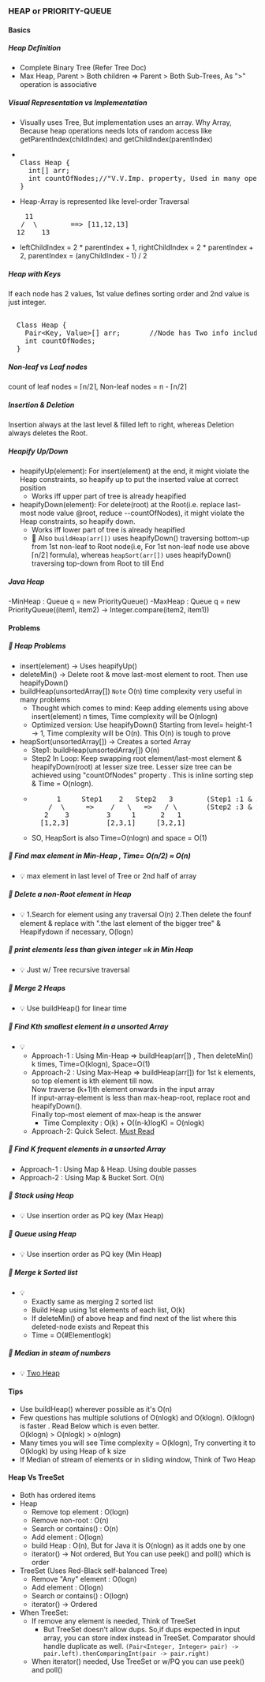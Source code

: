 ### HEAP or PRIORITY-QUEUE

#### Basics
##### Heap Definition
- Complete Binary Tree (Refer Tree Doc)
- Max Heap, Parent > Both children => Parent > Both Sub-Trees, As ">" operation is associative 
##### Visual Representation vs Implementation
- Visually uses Tree, But implementation uses an array. Why Array, Because heap operations needs lots of random access like getParentIndex(childIndex) and getChildIndex(parentIndex) 
- <pre> 
  Class Heap {
    int[] arr;
    int countOfNodes;//"V.V.Imp. property, Used in many operations"
  }
  </pre>
- Heap-Array is represented like level-order Traversal
<pre>
    11    
   /  \        ==> [11,12,13]    
  12    13  
</pre>
- leftChildIndex = 2 * parentIndex + 1, rightChildIndex = 2 * parentIndex + 2, parentIndex = (anyChildIndex - 1) / 2
##### Heap with Keys
If each node has 2 values, 1st value defines sorting order and 2nd value is just integer.
<pre> 
  Class Heap {
    Pair&lt;Key, Value&gt;[] arr;       //Node has Two info including key
    int countOfNodes;
  }
</pre>
##### Non-leaf vs Leaf nodes
count of leaf nodes = ⌈n/2⌉, Non-leaf nodes = n - ⌈n/2⌉
##### Insertion & Deletion
Insertion always at the last level & filled left to right, whereas Deletion always deletes the Root.
##### Heapify Up/Down
- heapifyUp(element): For insert(element) at the end, it might violate the Heap constraints, so heapify up to put the inserted value at correct position
  - Works iff upper part of tree is already heapified
- heapifyDown(element): For delete(root) at the Root(i.e. replace last-most node value @root, reduce --countOfNodes), it might violate the Heap constraints, so heapify down.
  - Works iff lower part of tree is already heapified
  - :clown_face: Also `buildHeap(arr[])` uses heapifyDown() traversing bottom-up from 1st non-leaf to Root node(i.e, For 1st non-leaf node use above ⌈n/2⌉ formula), whereas `heapSort(arr[])` uses heapifyDown()  traversing top-down from Root to till End

##### Java Heap
-MinHeap : Queue q = new PriorityQueue()
-MaxHeap : Queue q = new PriorityQueue((item1, item2) -> Integer.compare(item2, item1))

#### Problems
##### :rocket: Heap Problems
- insert(element) -> Uses heapifyUp()
- deleteMin() -> Delete root & move last-most element to root. Then use heapifyDown()
- buildHeap(unsortedArray[]) `Note` O(n) time complexity very useful in many problems
  - Thought which comes to mind: Keep adding elements using above insert(element) n times, Time complexity will be O(nlogn)
  - Optimized version: Use heapifyDown() Starting from level= height-1 -> 1, Time complexity will be O(n). This O(n) is tough to prove
- heapSort(unsortedArray[]) -> Creates a sorted Array
  - Step1: buildHeap(unsortedArray[]) O(n)
  - Step2 In Loop: Keep swapping root element/last-most element & heapifyDown(root) at lesser size tree. Lesser size tree can be achieved using "countOfNodes" property . This is inline sorting step & Time = O(nlogn).
  - <pre>
          1     Step1    2   Step2   3        (Step1 :1 & 3 swapped and heapifyDown(3) on array size =2)
        /  \     =>    /   \   =>   / \       (Step2 :3 & 2 swapped and heapifyDown(2) on array size =1)   
       2    3         3     1      2   1
      [1,2,3]         [2,3,1]     [3,2,1]
    </pre>
  - SO, HeapSort is also Time=O(nlogn) and space = O(1)
##### :rocket: Find max element in Min-Heap , Time= O(n/2) ≈ O(n)
- :bulb: max element in last level of Tree or 2nd half of array
##### :rocket: Delete a non-Root element in Heap
- :bulb: 1.Search for element using any traversal O(n) 2.Then delete the founf element & replace with ".the last element of the bigger tree" & Heapifydown if necessary, O(logn)
##### :rocket: print elements less than given integer =k in Min Heap
- :bulb: Just w/ Tree recursive traversal
##### :rocket: Merge 2 Heaps
- :bulb: Use buildHeap() for linear time
##### :rocket: Find Kth smallest element in a unsorted Array
- :bulb:
  - Approach-1 : Using Min-Heap => buildHeap(arr[]) , Then deleteMin() k times, Time=O(klogn), Space=O(1)
  - Approach-2 : Using Max-Heap => buildHeap(arr[]) for 1st k elements, so top element is kth element till now.<br/> 
  Now traverse (k+1)th element onwards in the input array<br/>
  If input-array-element is less than max-heap-root, replace root and heapifyDown().<br/> 
  Finally top-most element of max-heap is the answer
    - Time Complexity : O(k) + O((n-k)logK) = O(nlogk)
  - Approach-2: Quick Select. [Must Read](https://leetcode.com/problems/kth-largest-element-in-an-array/solutions/60333/concise-java-solution-based-on-quick-select/?orderBy=most_votes)
##### :rocket: Find K frequent elements in a unsorted Array
- Approach-1 : Using Map & Heap. Using double passes
- Approach-2 : Using Map & Bucket Sort. O(n)
##### :rocket: Stack using Heap
- :bulb: Use insertion order as PQ key (Max Heap)
##### :rocket: Queue using Heap
- :bulb: Use insertion order as PQ key (Min Heap)
##### :rocket: Merge k Sorted list
- :bulb: 
  - Exactly same as merging 2 sorted list
  - Build Heap using 1st elements of each list, O(k)
  - If deleteMin() of above heap and find next of the list where this deleted-node exists and Repeat this
  - Time = O(#Elementlogk)
##### :rocket: Median in steam of numbers
- :bulb: [Two Heap](Leetcode/src/main/java/year2k21/common/pattern/heap/two/Solution295.java)

#### Tips
- Use buildHeap() wherever possible as it's O(n)
- Few questions has multiple solutions of O(nlogk) and O(klogn). O(klogn) is faster . Read Below which is even better.<br/>
  O(klogn) > O(nlogk) > o(nlogn)  
- Many times you will see Time complexity = O(klogn), Try converting it to O(klogk) by using Heap of k size
- If Median of stream of elements or in sliding window, Think of Two Heap

#### Heap Vs TreeSet
- Both has ordered items
- Heap 
  - Remove top element : O(logn)
  - Remove non-root : O(n)
  - Search or contains() : O(n)
  - Add element : O(logn)
  - build Heap : O(n), But for Java  it is O(nlogn) as it adds one by one
  - iterator() -> Not ordered, But You can use peek() and poll() which is order
- TreeSet (Uses Red-Black self-balanced Tree)
  - Remove "Any" element : O(logn)
  - Add element : O(logn)
  - Search or contains() : O(logn)
  - iterator() -> Ordered
- When TreeSet:
  - If remove any element is needed, Think of TreeSet
    - But TreeSet doesn't allow dups. So,if dups expected in input array, you can store index instead in TreeSet. Comparator should handle duplicate as well. `(Pair<Integer, Integer> pair) -> pair.left).thenComparingInt(pair -> pair.right)` 
  - When iterator() needed, Use TreeSet or w/PQ you can use peek() and poll()
